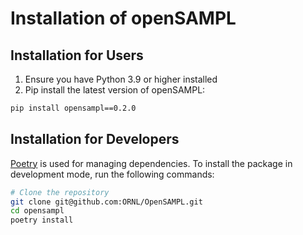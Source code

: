 # Installation of openSAMPL

## Installation for Users

1. Ensure you have Python 3.9 or higher installed
2. Pip install the latest version of openSAMPL: 
```bash
pip install opensampl==0.2.0
```

## Installation for Developers
[Poetry](https://python-poetry.org/) is used for managing dependencies. To install the package in development mode, run the following commands:
```bash
# Clone the repository
git clone git@github.com:ORNL/OpenSAMPL.git
cd opensampl
poetry install
```

